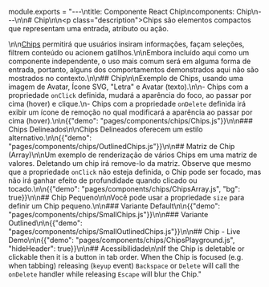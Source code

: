 module.exports = "---\ntitle: Componente React Chip\ncomponents: Chip\n---\n\n# Chip\n\n<p class=\"description\">Chips são elementos compactos que representam uma entrada, atributo ou ação.</p>\n\n[Chips](https://material.io/design/components/chips.html) permitirá que usuários insiram informações, façam seleções, filtrem conteúdo ou acionem gatilhos.\n\nEmbora incluído aqui como um componente independente, o uso mais comum será em alguma forma de entrada, portanto, alguns dos comportamentos demonstrados aqui não são mostrados no contexto.\n\n## Chip\n\nExemplo de Chips, usando uma imagem de Avatar, Ícone SVG, \"Letra\" e Avatar (texto).\n\n- Chips com a propriedade `onClick` definida, mudará a aparência do foco, ao passar por cima (hover) e clique.\n- Chips com a propriedade `onDelete` definida irá exibir um ícone de remoção no qual modificará a aparência ao passar por cima (hover).\n\n{{\"demo\": \"pages/components/chips/Chips.js\"}}\n\n### Chips Delineados\n\nChips Delineados oferecem um estilo alternativo.\n\n{{\"demo\": \"pages/components/chips/OutlinedChips.js\"}}\n\n## Matriz de Chip (Array)\n\nUm exemplo de renderização de vários Chips em uma matriz de valores. Deletando um chip irá remove-lo da matriz. Observe que mesmo que a propriedade `onClick` não esteja definida, o Chip pode ser focado, mas não irá ganhar efeito de profundidade quando clicado ou tocado.\n\n{{\"demo\": \"pages/components/chips/ChipsArray.js\", \"bg\": true}}\n\n## Chip Pequeno\n\nVocê pode usar a propriedade `size` para definir um Chip pequeno.\n\n### Variante Default\n\n{{\"demo\": \"pages/components/chips/SmallChips.js\"}}\n\n### Variante Outlined\n\n{{\"demo\": \"pages/components/chips/SmallOutlinedChips.js\"}}\n\n## Chip - Live Demo\n\n{{\"demo\": \"pages/components/chips/ChipsPlayground.js\", \"hideHeader\": true}}\n\n## Acessibilidade\n\nIf the Chip is deletable or clickable then it is a button in tab order. When the Chip is focused (e.g. when tabbing) releasing (`keyup` event) `Backspace` or `Delete` will call the `onDelete` handler while releasing `Escape` will blur the Chip."